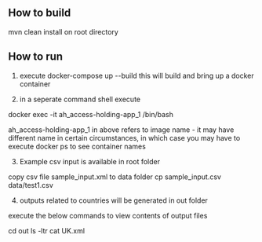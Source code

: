 ## How to build
mvn clean install on root directory

## How to run


1. execute docker-compose up --build
this will build and bring up a docker container

2. in a seperate command shell execute

docker exec -it ah_access-holding-app_1 /bin/bash

ah_access-holding-app_1 in above refers to image name - it may have different name in certain circumstances, in which case you may have to execute docker ps to see container names

3. Example csv input is available in root folder

copy csv file sample_input.xml to data folder
cp  sample_input.csv data/test1.csv

4. outputs related to countries will be generated in out folder

execute the below commands to view contents of output files

cd out
ls -ltr
cat UK.xml
